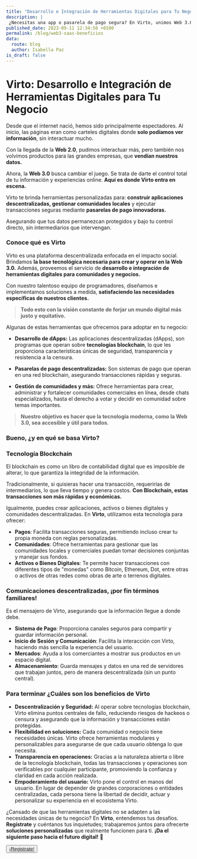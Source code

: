 ```yaml
---
title: "Desarrollo e Integración de Herramientas Digitales para Tu Negocio"
description: |
 ¿Necesitas una app o pasarela de pago segura? En Virto, unimos Web 3.0, desarrollo y comunidades locales para brindarte soluciones integrales. ¡Conócenos! 
published_date: 2023-09-11 12:34:56 +0100
permalink: /blog/web3-saas-beneficios
data:
  route: blog
  author: Isabella Paz
is_draft: false
---
```



# Virto: Desarrollo e Integración de Herramientas Digitales para Tu Negocio

Desde que el internet nació, hemos sido principalmente espectadores. Al inicio, las páginas eran como carteles digitales donde **solo podíamos ver información**, sin interactuar mucho. 

Con la llegada de la **Web 2.0**, pudimos interactuar más, pero también nos volvimos productos para las grandes empresas, que **vendían nuestros datos.**

Ahora, la **Web 3.0** busca cambiar el juego. Se trata de darte el control total de tu información y experiencias online. **Aquí es donde Virto entra en escena.**

Virto te brinda herramientas personalizadas para: **construir aplicaciones descentralizadas, gestionar comunidades locales** y ejecutar transacciones seguras mediante **pasarelas de pago innovadoras.**

Asegurando que tus datos permanezcan protegidos y bajo tu control directo, sin intermediarios que intervengan.

### Conoce qué es Virto


Virto es una plataforma descentralizada enfocada en el impacto social. Brindamos **la base tecnológica necesaria para crear y operar en la Web 3.0.**
Además, proveemos el servicio de **desarrollo e integración de herramientas digitales para comunidades y negocios.**

Con nuestro talentoso equipo de programadores, diseñamos e implementamos soluciones a medida, **satisfaciendo las necesidades específicas de nuestros clientes.**

>	**Todo esto con la visión constante de forjar un mundo digital más justo y equitativo.**

Algunas de estas herramientas que ofrecemos para adoptar en tu negocio:

* **Desarrollo de dApps:** Las aplicaciones descentralizadas (dApps), son programas que operan sobre **tecnologías blockchain**, lo que les proporciona características únicas de seguridad, transparencia y resistencia a la censura.

* **Pasarelas de pago descentralizadas:** Son sistemas de pago que operan en una red blockchain, asegurando transacciones rápidas y seguras.

* **Gestión de comunidades y más:** Ofrece herramientas para crear, administrar y fortalecer comunidades comerciales en línea, desde chats especializados, hasta el derecho a votar y decidir en comunidad sobre temas importantes.


>	**Nuestro objetivo es hacer que la tecnología moderna, como la Web 3.0, sea accesible y útil para todos.**

### Bueno, ¿y en qué se basa Virto?

### **Tecnología Blockchain**



El blockchain es como un libro de contabilidad digital que es imposible de alterar, lo que garantiza la integridad de la información.

Tradicionalmente, si quisieras hacer una transacción, requerirías de intermediarios, lo que lleva tiempo y genera costos. **Con Blockchain, estas transacciones son más rápidas y económicas.**

Igualmente, puedes crear aplicaciones, activos o bienes digitales y comunidades descentralizadas. En **Virto**, utilizamos esta tecnología para ofrecer:

* **Pagos**: Facilita transacciones seguras, permitiendo incluso crear tu propia moneda con reglas personalizadas.
* **Comunidades**: Ofrece herramientas para gestionar que las comunidades locales y comerciales puedan tomar decisiones conjuntas y manejar sus fondos.
* **Activos o Bienes Digitales**: Te permite hacer transacciones con diferentes tipos de "monedas" como Bitcoin, Ethereum, Dot, entre otras o activos de otras redes como obras de arte o terrenos digitales.


  
### **Comunicaciones descentralizadas, ¡por fin términos familiares!**

Es el mensajero de Virto, asegurando que la información llegue a donde debe.


* **Sistema de Pago**: Proporciona canales seguros para compartir y guardar información personal.
* **Inicio de Sesión y Comunicación**: Facilita la interacción con Virto, haciendo más sencilla la experiencia del usuario.
* **Mercados**: Ayuda a los comerciantes a mostrar sus productos en un espacio digital.
* **Almacenamiento**: Guarda mensajes y datos en una red de servidores que trabajan juntos, pero de manera descentralizada (sin un punto central).



### **Para terminar ¿Cuáles son los beneficios de Virto**


* **Descentralización y Seguridad:** Al operar sobre tecnologías blockchain, Virto elimina puntos centrales de fallo, reduciendo riesgos de hackeos o censura y asegurando que la información y transacciones están protegidas.
* **Flexibilidad en soluciones:** Cada comunidad o negocio tiene necesidades únicas. Virto ofrece herramientas modulares y personalizables para asegurarse de que cada usuario obtenga lo que necesita.
* **Transparencia en operaciones:** Gracias a la naturaleza abierta o libre de la tecnología blockchain, todas las transacciones y operaciones son verificables por cualquier participante, promoviendo la confianza y claridad en cada acción realizada.
* **Empoderamiento del usuario:** Virto pone el control en manos del usuario. En lugar de depender de grandes corporaciones o entidades centralizadas, cada persona tiene la libertad de decidir, actuar y personalizar su experiencia en el ecosistema Virto.

¿Cansado de que las herramientas digitales no se adapten a las necesidades únicas de tu negocio? En **Virto**, entendemos tus desafíos. **Regístrate** y cuéntanos tus inquietudes; trabajaremos juntos para ofrecerte **soluciones personalizadas** que realmente funcionen para ti. **¡Da el siguiente paso hacia el futuro digital!** 🚀

<button>
	<a href="https://forms.gle/hSjzyETwuGMadsaU8" >
	¡Registrate!
	</a>
</button>
